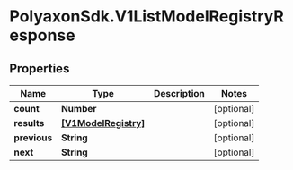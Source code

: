 # PolyaxonSdk.V1ListModelRegistryResponse

## Properties

Name | Type | Description | Notes
------------ | ------------- | ------------- | -------------
**count** | **Number** |  | [optional] 
**results** | [**[V1ModelRegistry]**](V1ModelRegistry.md) |  | [optional] 
**previous** | **String** |  | [optional] 
**next** | **String** |  | [optional] 


